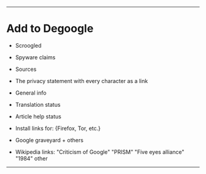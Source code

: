 
***

# Add to Degoogle

* Scroogled

* Spyware claims

* Sources

* The privacy statement with every character as a link

* General info

* Translation status

* Article help status

* Install links for: {Firefox, Tor, etc.}

* Google graveyard + others

* Wikipedia links: "Criticism of Google" "PRISM" "Five eyes alliance" "1984" other

***

